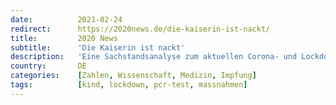 ```yaml
---
date:          2021-02-24
redirect:      https://2020news.de/die-kaiserin-ist-nackt/
title:         2020 News
subtitle:      'Die Kaiserin ist nackt'
description:   'Eine Sachstandsanalyse zum aktuellen Corona- und Lockdowngeschehen von Erik R. Fisch Deutschland ist nun seit 11 Monaten fest im Würgegriff der Pandemie, ein Massnahmenpaket jagt das andere, immer mehr Einschränkungen erdrosseln das gesellschaftliche und wirtschaftliche Leben. Die Kollateralschäden der Lockdown-Entscheidungen, von denen selbst die Bundeskanzlerin Frau Dr. Merkel auf der Bundespressekonferenz gegenüber dem Journalisten Boris […]'
country:       DE
categories:    [Zahlen, Wissenschaft, Medizin, Impfung]
tags:          [kind, lockdown, pcr-test, massnahmen]
---
```

